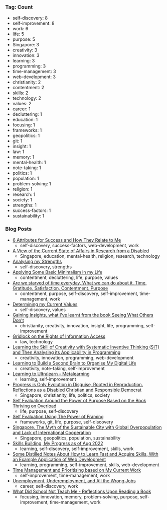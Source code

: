 ### Tag: Count
- self-discovery: 8
- self-improvement: 8
- work: 6
- life: 5
- purpose: 5
- Singapore: 3
- creativity: 3
- innovation: 3
- learning: 3
- programming: 3
- time-management: 3
- web-development: 3
- christianity: 2
- contentment: 2
- skills: 2
- technology: 2
- values: 2
- career: 1
- decluttering: 1
- education: 1
- focusing: 1
- frameworks: 1
- geopolitics: 1
- git: 1
- insight: 1
- law: 1
- memory: 1
- mental-health: 1
- note-taking: 1
- politics: 1
- population: 1
- problem-solving: 1
- religion: 1
- research: 1
- society: 1
- strengths: 1
- success-factors: 1
- sustainability: 1

### Blog Posts
- [6 Attributes for Success and How They Relate to Me](https://github.com/maxloosmu/MaxVault/blob/main/6%20Attributes%20for%20Success%20and%20How%20They%20Relate%20to%20Me.md)
    - self-discovery, success-factors, web-development, work
- [A View of the Current State of Affairs in Research from a Disabled](https://github.com/maxloosmu/MaxVault/blob/main/A%20View%20of%20the%20Current%20State%20of%20Affairs%20in%20Research%20from%20a%20Disabled.md)
    - Singapore, education, mental-health, religion, research, technology
- [Analysing my Strengths](https://github.com/maxloosmu/MaxVault/blob/main/Analysing%20my%20Strengths.md)
    - self-discovery, strengths
- [Applying Some Basic Minimalism in my Life](https://github.com/maxloosmu/MaxVault/blob/main/Applying%20Some%20Basic%20Minimalism%20in%20my%20Life.md)
    - contentment, decluttering, life, purpose, values
- [Are we starved of time everyday, What we can do about it.  Time, Gratitude, Satisfaction, Contentment, Purpose](https://github.com/maxloosmu/MaxVault/blob/main/Are%20we%20starved%20of%20time%20everyday,%20What%20we%20can%20do%20about%20it.%20Time,%20Gratitude,%20Satisfaction,%20Contentment,%20Purpose.md)
    - contentment, purpose, self-discovery, self-improvement, time-management, work
- [Determining my Current Values](https://github.com/maxloosmu/MaxVault/blob/main/Determining%20my%20Current%20Values.md)
    - self-discovery, values
- [Gaining Insights, what I've learnt from the book Seeing What Others Don't](https://github.com/maxloosmu/MaxVault/blob/main/Gaining%20Insights,%20what%20I've%20learnt%20from%20the%20book%20Seeing%20What%20Others%20Don't.md)
    - christianity, creativity, innovation, insight, life, programming, self-improvement
- [Gridlock on the Rights of Information Access](https://github.com/maxloosmu/MaxVault/blob/main/Gridlock%20on%20the%20Rights%20of%20Information%20Access.md)
    - law, technology
- [Learning the Skill of Creativity with Systematic Inventive Thinking (SIT) and Then Analysing its Applicability in Programming](https://github.com/maxloosmu/MaxVault/blob/main/Learning%20the%20Skill%20of%20Creativity%20with%20Systematic%20Inventive%20Thinking%20(SIT)%20and%20Then%20Analysing%20its%20Applicability%20in%20Programming.md)
    - creativity, innovation, programming, web-development
- [Learning to Build a Second Brain to Organise My Digital Life](https://github.com/maxloosmu/MaxVault/blob/main/Learning%20to%20Build%20a%20Second%20Brain%20to%20Organise%20My%20Digital%20Life.md)
    - creativity, note-taking, self-improvement
- [Learning to Ultralearn - Metalearning](https://github.com/maxloosmu/MaxVault/blob/main/Learning%20to%20Ultralearn%20-%20Metalearning.md)
    - learning, self-improvement
- [Progress is Only Evolution in Disguise, Rooted in Reproduction. Reflections as a Disabled Christian and Responsible Democrat](https://github.com/maxloosmu/MaxVault/blob/main/Progress%20is%20Only%20Evolution%20in%20Disguise,%20Rooted%20in%20Reproduction.%20Reflections%20as%20a%20Disabled%20Christian%20and%20Responsible%20Democrat.md)
    - Singapore, christianity, life, politics, society
- [Self Evaluation Around the Power of Purpose Based on the Book Thriving on Overload](https://github.com/maxloosmu/MaxVault/blob/main/Self%20Evaluation%20Around%20the%20Power%20of%20Purpose%20Based%20on%20the%20Book%20Thriving%20on%20Overload.md)
    - life, purpose, self-discovery
- [Self Evaluation Using The Power of Framing](https://github.com/maxloosmu/MaxVault/blob/main/Self%20Evaluation%20Using%20The%20Power%20of%20Framing.md)
    - frameworks, git, life, purpose, self-discovery
- [Singapore, The Myth of the Sustainable City with Global Overpopulation and Lack of International Cooperation](https://github.com/maxloosmu/MaxVault/blob/main/Singapore,%20The%20Myth%20of%20the%20Sustainable%20City%20with%20Global%20Overpopulation%20and%20Lack%20of%20International%20Cooperation.md)
    - Singapore, geopolitics, population, sustainability
- [Skills Building, My Progress as of Aug 2022](https://github.com/maxloosmu/MaxVault/blob/main/Skills%20Building,%20My%20Progress%20as%20of%20Aug%202022.md)
    - learning, self-discovery, self-improvement, skills, work
- [Some Distilled Notes About How to Learn Fast and Acquire Skills, With an Example Application of Web Development](https://github.com/maxloosmu/MaxVault/blob/main/Some%20Distilled%20Notes%20About%20How%20to%20Learn%20Fast%20and%20Acquire%20Skills,%20With%20an%20Example%20Application%20of%20Web%20Development.md)
    - learning, programming, self-improvement, skills, web-development
- [Time Management and Prioritising based on My Current Work](https://github.com/maxloosmu/MaxVault/blob/main/Time%20Management%20and%20Prioritising%20based%20on%20My%20Current%20Work.md)
    - self-improvement, time-management, work
- [Unemployment, Underemployment, and All the Wrong Jobs](https://github.com/maxloosmu/MaxVault/blob/main/Unemployment,%20Underemployment,%20and%20All%20the%20Wrong%20Jobs.md)
    - career, self-discovery, work
- [What Did School Not Teach Me - Reflections Upon Reading a Book](https://github.com/maxloosmu/MaxVault/blob/main/What%20Did%20School%20Not%20Teach%20Me%20-%20Reflections%20Upon%20Reading%20a%20Book.md)
    - focusing, innovation, memory, problem-solving, purpose, self-improvement, time-management, work
